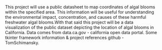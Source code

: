 This project will use a public datasheet to map coordinates of algal blooms within the specified area. This information will be useful for understanding the environmental impact, concentration, and causes of these harmful freshwater algal blooms.With that said this project will be a data visualization of the public dataset depicting the location of algal blooms in California. 
Data comes from data.ca.gov - california open data portal. Some tkinter framework information & project references github - TomSchimansky.
